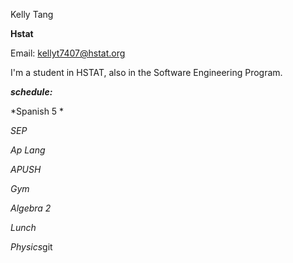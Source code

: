 Kelly Tang

**Hstat**

Email: kellyt7407@hstat.org

I'm a student in HSTAT, also in the Software Engineering Program.

***schedule:*** 

*Spanish 5 *

*SEP*

*Ap Lang*

*APUSH*

*Gym*

*Algebra 2*

*Lunch*

*Physics*git 
